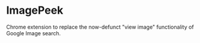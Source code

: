 # ImagePeek
Chrome extension to replace the now-defunct "view image" functionality of Google Image search.
